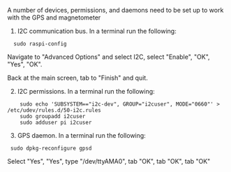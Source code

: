 A number of devices, permissions, and daemons need to be set up to work with the GPS and magnetometer

1. I2C communication bus. In a terminal run the following:
  ```
    sudo raspi-config
  ```
  Navigate to "Advanced Options" and select I2C, select "Enable", "OK", "Yes", "OK". 

  Back at the main screen, tab to "Finish" and quit.
  
2. I2C permissions. In a terminal run the following:
```
    sudo echo 'SUBSYSTEM=="i2c-dev", GROUP="i2cuser", MODE="0660"' > /etc/udev/rules.d/50-i2c.rules
    sudo groupadd i2cuser
    sudo adduser pi i2cuser
```

3. GPS daemon. In a terminal run the following:
  ```
   sudo dpkg-reconfigure gpsd
  ```
  Select "Yes", "Yes", type "/dev/ttyAMA0", tab "OK", tab "OK", tab "OK" 
